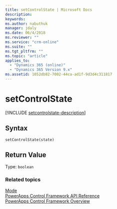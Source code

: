 ```yaml
---
title: setControlState | Microsoft Docs
description: 
keywords:
ms.author: nabuthuk
manager: jdaly
ms.date: 06/4/2018
ms.reviewer: ""
ms.service: "crm-online"
ms.suite: ""
ms.tgt_pltfrm: ""
ms.topic: "article"
applies_to: 
  - "Dynamics 365 (online)"
  - "Dynamics 365 Version 9.x"
ms.assetid: 1052db82-7002-44ca-ad1f-9d3d4c311817
---
```


# setControlState

[!INCLUDE [setcontrolstate-description](includes/setcontrolstate-description.md)]

## Syntax

`setControlState(state)`

## Return Value

Type: `boolean`

### Related topics

[Mode](../mode.md)<br />
[PowerApps Control Framework API Reference](../index.md)<br />
[PowerApps Control Framework Overview](../../powerapps-control-framework-overview.md)<br />
